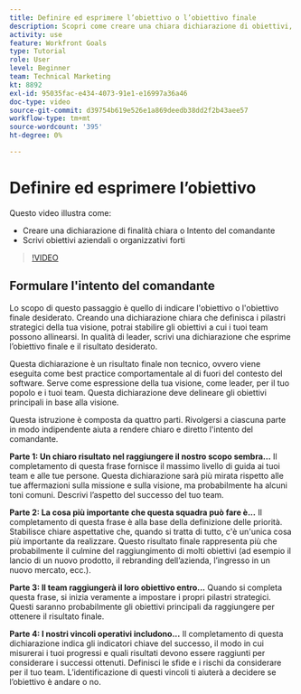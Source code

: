 ```yaml
---
title: Definire ed esprimere l’obiettivo o l’obiettivo finale
description: Scopri come creare una chiara dichiarazione di obiettivi, o Intento del comandante, e scrivere obiettivi aziendali o organizzativi solidi.
activity: use
feature: Workfront Goals
type: Tutorial
role: User
level: Beginner
team: Technical Marketing
kt: 8892
exl-id: 95035fac-e434-4073-91e1-e16997a36a46
doc-type: video
source-git-commit: d39754b619e526e1a869deedb38dd2f2b43aee57
workflow-type: tm+mt
source-wordcount: '395'
ht-degree: 0%

---
```


# Definire ed esprimere l’obiettivo

Questo video illustra come:

* Creare una dichiarazione di finalità chiara o Intento del comandante
* Scrivi obiettivi aziendali o organizzativi forti

>[!VIDEO](https://video.tv.adobe.com/v/335186/?quality=12)

<!--
Your turn graphic
-->

## Formulare l&#39;intento del comandante

Lo scopo di questo passaggio è quello di indicare l&#39;obiettivo o l&#39;obiettivo finale desiderato. Creando una dichiarazione chiara che definisca i pilastri strategici della tua visione, potrai stabilire gli obiettivi a cui i tuoi team possono allinearsi. In qualità di leader, scrivi una dichiarazione che esprime l’obiettivo finale e il risultato desiderato.

Questa dichiarazione è un risultato finale non tecnico, ovvero viene eseguita come best practice comportamentale al di fuori del contesto del software. Serve come espressione della tua visione, come leader, per il tuo popolo e i tuoi team. Questa dichiarazione deve delineare gli obiettivi principali in base alla visione.

Questa istruzione è composta da quattro parti. Rivolgersi a ciascuna parte in modo indipendente aiuta a rendere chiaro e diretto l&#39;intento del comandante.

**Parte 1: Un chiaro risultato nel raggiungere il nostro scopo sembra...**
Il completamento di questa frase fornisce il massimo livello di guida ai tuoi team e alle tue persone. Questa dichiarazione sarà più mirata rispetto alle tue affermazioni sulla missione e sulla visione, ma probabilmente ha alcuni toni comuni. Descrivi l’aspetto del successo del tuo team.

**Parte 2: La cosa più importante che questa squadra può fare è...**
Il completamento di questa frase è alla base della definizione delle priorità. Stabilisce chiare aspettative che, quando si tratta di tutto, c&#39;è un&#39;unica cosa più importante da realizzare. Questo risultato finale rappresenta più che probabilmente il culmine del raggiungimento di molti obiettivi (ad esempio il lancio di un nuovo prodotto, il rebranding dell’azienda, l’ingresso in un nuovo mercato, ecc.).

**Parte 3: Il team raggiungerà il loro obiettivo entro...**
Quando si completa questa frase, si inizia veramente a impostare i propri pilastri strategici. Questi saranno probabilmente gli obiettivi principali da raggiungere per ottenere il risultato finale.

**Parte 4: I nostri vincoli operativi includono...**
Il completamento di questa dichiarazione indica gli indicatori chiave del successo, il modo in cui misurerai i tuoi progressi e quali risultati devono essere raggiunti per considerare i successi ottenuti. Definisci le sfide e i rischi da considerare per il tuo team. L’identificazione di questi vincoli ti aiuterà a decidere se l’obiettivo è andare o no.
